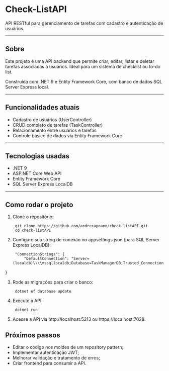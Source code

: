 # Check-ListAPI

API RESTful para gerenciamento de tarefas com cadastro e autenticação de usuários.

---

## Sobre

Este projeto é uma API backend que permite criar, editar, listar e deletar tarefas associadas a usuários. Ideal para um sistema de checklist ou to-do list. 

Construída com .NET 9 e Entity Framework Core, com banco de dados SQL Server Express local.

---

## Funcionalidades atuais

- Cadastro de usuários (UserController)
- CRUD completo de tarefas (TaskController)
- Relacionamento entre usuários e tarefas
- Controle básico de dados via Entity Framework Core

---

## Tecnologias usadas

- .NET 9
- ASP.NET Core Web API
- Entity Framework Core
- SQL Server Express LocalDB

---

## Como rodar o projeto

1. Clone o repositório:

        git clone https://github.com/andrecapoano/check-listAPI.git
        cd check-listAPI

2. Configure sua string de conexão no appsettings.json (para SQL Server Express LocalDB):

        "ConnectionStrings": {          
            "DefaultConnection": "Server=(localdb)\\\\mssqllocaldb;Database=TaskManagerDB;Trusted_Connection=True;"
}

3. Rode as migrações para criar o banco:

        dotnet ef database update

4. Execute a API:

        dotnet run

5. Acesse a API via http://localhost:5213 ou https://localhost:7028.

## Próximos passos

* Editar o código nos moldes de um repository pattern;
* Implementar autenticação JWT;
* Melhorar validação e tratamento de erros;
* Criar frontend para consumir a API.

